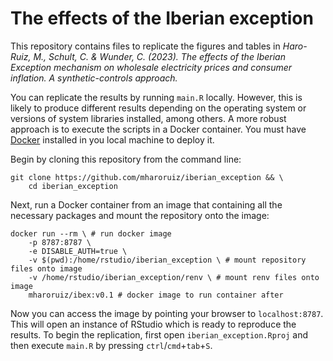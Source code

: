 # The effects of the Iberian exception

This repository contains files to replicate the figures and tables in *Haro-Ruiz, M., Schult, C. & Wunder, C. (2023). The effects of the Iberian Exception mechanism on wholesale electricity prices and consumer inflation. A synthetic-controls approach.*

You can replicate the results by running `main.R` locally. However, this is likely to produce different results depending on the operating system or versions of system libraries installed, among others. A more robust approach is to execute the scripts in a Docker container. You must have [Docker](https://www.docker.com/) installed in you local machine to deploy it.

Begin by cloning this repository from the command line: 

```shell
git clone https://github.com/mharoruiz/iberian_exception && \
    cd iberian_exception
```

Next, run a Docker container from an image that containing all the necessary packages and mount the repository onto the image: 

```shell
docker run --rm \ # run docker image
    -p 8787:8787 \ 
    -e DISABLE_AUTH=true \
    -v $(pwd):/home/rstudio/iberian_exception \ # mount repository files onto image
    -v /home/rstudio/iberian_exception/renv \ # mount renv files onto image
    mharoruiz/ibex:v0.1 # docker image to run container after
```

Now you can access the image by pointing your browser to `localhost:8787`. This will open an instance of RStudio which is ready to reproduce the results. To begin the replication, first open `iberian_exception.Rproj` and then execute `main.R` by pressing `ctrl`/`cmd`+`tab`+`S`.